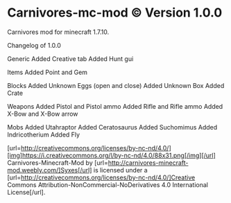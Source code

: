 Carnivores-mc-mod © Version 1.0.0
=================

Carnivores mod for minecraft 1.7.10.

Changelog of 1.0.0

Generic
 Added Creative tab
 Added Hunt gui 

Items
 Added Point and Gem
 
Blocks 
 Added Unknown Eggs (open and close)
 Added Unknown Box
 Added Crate
 
Weapons
 Added Pistol and Pistol ammo
 Added Rifle and Rifle ammo
 Added X-Bow and X-Bow arrow

Mobs 
 Added Utahraptor
 Added Ceratosaurus
 Added Suchomimus
 Added Indricotherium
 Added Fly
 
[url=http://creativecommons.org/licenses/by-nc-nd/4.0/][img]https://i.creativecommons.org/l/by-nc-nd/4.0/88x31.png[/img][/url]
Carnivores-Minecraft-Mod by [url=http://carnivores-minecraft-mod.weebly.com/]Syxes[/url] is licensed under a [url=http://creativecommons.org/licenses/by-nc-nd/4.0/]Creative Commons Attribution-NonCommercial-NoDerivatives 4.0 International License[/url].
